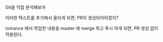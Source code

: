 Git을 직접 분석해보자

이러한 텍스트를 추가해서 올리게 되면, PR이 생성되어야겠지?

romance 에서 작업한 내용을 master 에 merge 하고 푸시 하게 되면, PR 생성 없이 적용된다.
